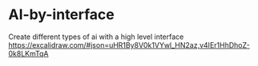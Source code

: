 # AI-by-interface
Create different types of ai with a high level interface 
https://excalidraw.com/#json=uHR1By8V0k1VYwl_HN2az,v4IEr1HhDhoZ-0k8LKmTqA